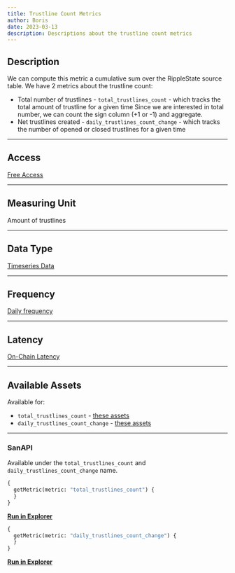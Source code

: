 ```yaml
---
title: Trustline Count Metrics
author: Boris
date: 2023-03-13
description: Descriptions about the trustline count metrics
---
```


## Description

We can compute this metric a cumulative sum over the RippleState source table.
We have 2 metrics about the trustline count:
- Total number of trustlines - `total_trustlines_count` - which tracks the total amount of trustline for a given time
Since we are interested in total number, we can count the sign column (+1 or -1) and aggregate.
- Net trustlines created - `daily_trustlines_count_change` - which tracks the number of opened or closed trustlines for a given time

---

## Access

[Free Access](/metrics/details/access#free-access)

---

## Measuring Unit

Amount of trustlines

---

## Data Type

[Timeseries Data](/metrics/details/data-type#timeseries-data)

---

## Frequency

[Daily frequency](/metrics/details/frequency/#daily-frequency)

---

## Latency

[On-Chain Latency](/metrics/details/latency#on-chain-latency)

---

## Available Assets

Available for:
- `total_trustlines_count` - [these assets](https://api.santiment.net/graphiql?variables=&query=%7B%0A%20%20getMetric(metric%3A%20%22total_trustlines_count%22)%20%7B%0A%20%20%20%20metadata%20%7B%0A%20%20%20%20%20%20availableSlugs%0A%20%20%20%20%7D%0A%20%20%7D%0A%7D%0A)
- `daily_trustlines_count_change` - [these assets](https://api.santiment.net/graphiql?variables=&query=%7B%0A%20%20getMetric(metric%3A%20%22daily_trustlines_count_change%22)%20%7B%0A%20%20%20%20metadata%20%7B%0A%20%20%20%20%20%20availableSlugs%0A%20%20%20%20%7D%0A%20%20%7D%0A%7D%0A)

---

### SanAPI

Available under the `total_trustlines_count` and `daily_trustlines_count_change` name.

```graphql
{
  getMetric(metric: "total_trustlines_count") {
  }
}
```

[**Run in Explorer**]()

```graphql
{
  getMetric(metric: "daily_trustlines_count_change") {
  }
}
```

[**Run in Explorer**]()
